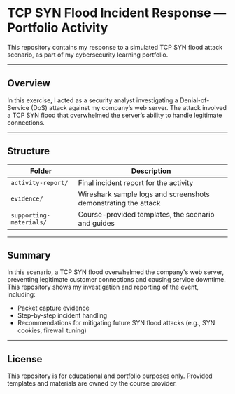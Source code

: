 # TCP SYN Flood Incident Response — Portfolio Activity

This repository contains my response to a simulated TCP SYN flood attack scenario, as part of my cybersecurity learning portfolio.

---

## Overview

In this exercise, I acted as a security analyst investigating a Denial-of-Service (DoS) attack against my company’s web server. The attack involved a TCP SYN flood that overwhelmed the server’s ability to handle legitimate connections.

---

## Structure

| Folder | Description |
|---------|-------------|
| `activity-report/` | Final incident report for the activity |
| `evidence/` | Wireshark sample logs and screenshots demonstrating the attack |
| `supporting-materials/` | Course-provided templates, the scenario and guides |
---

## Summary

In this scenario, a TCP SYN flood overwhelmed the company's web server, preventing legitimate customer connections and causing service downtime. This repository shows my investigation and reporting of the event, including:
- Packet capture evidence
- Step-by-step incident handling
- Recommendations for mitigating future SYN flood attacks (e.g., SYN cookies, firewall tuning)

---

## License

This repository is for educational and portfolio purposes only. Provided templates and materials are owned by the course provider.
